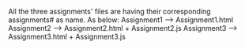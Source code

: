 All the three assignments' files are having their corresponding assignments# as name. As below:
Assignment1 --> Assignment1.html
Assignment2 --> Assignment2.html + Assignment2.js
Assignment3 --> Assignment3.html + Assignment3.js
